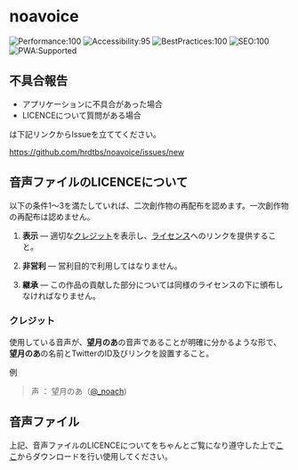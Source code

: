 # noavoice

![Performance:100](https://img.shields.io/badge/Performance-100-09CE6A.svg?longCache=true)
![Accessibility:95](https://img.shields.io/badge/Accessibility-95-09CE6A.svg?longCache=true)
![BestPractices:100](https://img.shields.io/badge/BestPractices-100-09CE6A.svg?longCache=true)
![SEO:100](https://img.shields.io/badge/SEO-100-09CE6A.svg?longCache=true)
![PWA:Supported](https://img.shields.io/badge/PWA-Supported-4696FB.svg?longCache=true)

## 不具合報告

- アプリケーションに不具合があった場合
- LICENCEについて質問がある場合

は下記リンクからIssueを立ててください。

https://github.com/hrdtbs/noavoice/issues/new


## 音声ファイルのLICENCEについて

以下の条件1〜3を満たしていれば、二次創作物の再配布を認めます。一次創作物の再配布は認めません。

1. **表示** — 適切な[クレジット](#クレジット)を表示し、[ライセンス](https://github.com/hrdtbs/noavoice/blob/master/README.md#%E9%9F%B3%E5%A3%B0%E3%83%95%E3%82%A1%E3%82%A4%E3%83%AB%E3%81%AElicence%E3%81%AB%E3%81%A4%E3%81%84%E3%81%A6)へのリンクを提供すること。

2. **非営利** — 営利目的で利用してはなりません。

3. **継承** — この作品の貢献した部分については同様のライセンスの下に頒布しなければなりません。

### クレジット

使用している音声が、**望月のあ**の音声であることが明確に分かるような形で、
**望月のあ**の名前とTwitterのID及びリンクを設置すること。

例

> 声 ： 望月のあ（[@_noach](https://twitter.com/_noach))

## 音声ファイル

上記、音声ファイルのLICENCEについてをちゃんとご覧になり遵守した上で[ここ](https://github.com/hrdtbs/noavoice/tree/master/public/static/voices
)からダウンロードを行い使用してください。

